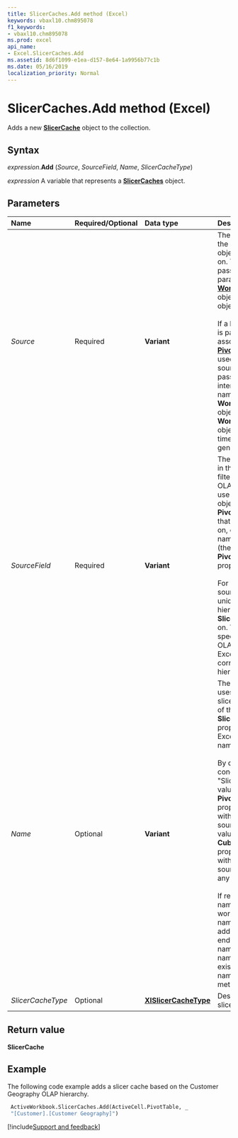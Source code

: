 ```yaml
---
title: SlicerCaches.Add method (Excel)
keywords: vbaxl10.chm895078
f1_keywords:
- vbaxl10.chm895078
ms.prod: excel
api_name:
- Excel.SlicerCaches.Add
ms.assetid: 8d6f1099-e1ea-d157-8e64-1a9956b77c1b
ms.date: 05/16/2019
localization_priority: Normal
---
```



# SlicerCaches.Add method (Excel)

Adds a new **[SlicerCache](Excel.SlicerCache.md)** object to the collection.


## Syntax

_expression_.**Add** (_Source_, _SourceField_, _Name_, _SlicerCacheType_)

_expression_ A variable that represents a **[SlicerCaches](Excel.SlicerCaches.md)** object.


## Parameters

|Name|Required/Optional|Data type|Description|
|:-----|:-----|:-----|:-----|
| _Source_|Required| **Variant**|The data source that the new **SlicerCache** object will be based on. The argument passed to the _Source_ parameter can be a **[WorkbookConnection](Excel.WorkbookConnection.md)** object, a **[PivotTable](Excel.PivotTable.md)** object, or a string.<br/><br/>If a **PivotTable** object is passed, the associated **[PivotCache](Excel.PivotCache.md)** object is used as the data source. If a string is passed, it is interpreted as the name of a **WorkbookConnection** object, and if no such **WorkbookConnection** object exists, a run-time error is generated.|
| _SourceField_|Required| **Variant**|The name of the field in the data source to filter by. For non-OLAP data sources, use the **[PivotField](Excel.PivotField.md)** object from the **PivotCache** object that the slicer is based on, or the unique name of that object (the value of the **PivotField**.**[Name](Excel.PivotField.Name.md)** property).<br/><br/>For OLAP data sources, use the MDX unique name of the hierarchy that the **SlicerCache** is based on. You can also specify a level of the OLAP hierarchy, and Excel will use the corresponding hierarchy.|
| _Name_|Optional| **Variant**|The name that Excel uses to reference the slicer cache (the value of the **SlicerCache**.**[Name](Excel.SlicerCache.Name.md)** property). If omitted, Excel will generate a name.<br/><br/>By default, Excel concatenates "Slicer_" with the value of the **PivotField**.**[Caption](Excel.PivotField.Caption.md)** property for slicers with non-OLAP data sources, or with the value of the **CubeField**.**[Caption](Excel.CubeField.Caption.md)** property for slicers with OLAP data sources (replacing any spaces with "_").<br/><br/>If required to make the name unique in the workbook namespace, Excel adds an integer to the end of the generated name. If you specify a name that already exists in the workbook namespace, the **Add** method will fail.|
| _SlicerCacheType_|Optional|**[XlSlicerCacheType](Excel.xlslicercachetype.md)**|Designates the type of slicer or slicer cache.|

## Return value

**SlicerCache**


## Example

The following code example adds a slicer cache based on the Customer Geography OLAP hierarchy.

```vb
 ActiveWorkbook.SlicerCaches.Add(ActiveCell.PivotTable, _ 
 "[Customer].[Customer Geography]")
```



[!include[Support and feedback](~/includes/feedback-boilerplate.md)]